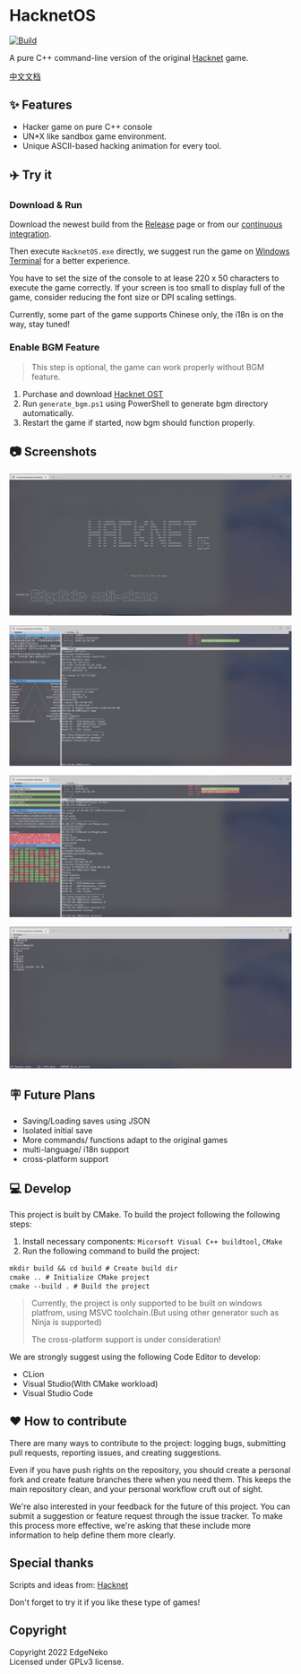 # HacknetOS

[![Build](https://github.com/hv0905/HacknetOS/actions/workflows/Build.yml/badge.svg)](https://github.com/hv0905/HacknetOS/actions/workflows/Build.yml)

A pure C++ command-line version of the original [Hacknet](https://hacknet-os.com) game.

[中文文档](readme_cn.md)

## ✨ Features

- Hacker game on pure C++ console
- UN*X like sandbox game environment.
- Unique ASCII-based hacking animation for every tool.

## ✈️ Try it

### Download & Run

Download the newest build from the [Release](https://github.com/hv0905/HacknetOS/releases) page or from
our [continuous integration](https://github.com/hv0905/HacknetOS/actions/workflows/Build.yml).

Then execute `HacknetOS.exe` directly, we suggest run the game
on [Windows Terminal](https://apps.microsoft.com/store/detail/windows-terminal/9N0DX20HK701?hl=en-us&gl=US) for a better
experience.

You have to set the size of the console to at lease 220 x 50 characters to execute the game correctly. If your screen is
too small to display full of the game, consider reducing the font size or DPI scaling settings.

Currently, some part of the game supports Chinese only, the i18n is on the way, stay tuned!

### Enable BGM Feature

> This step is optional, the game can work properly without BGM feature.
1. Purchase and download [Hacknet OST](https://store.steampowered.com/app/408710/Hacknet_Official_Soundtrack/)
2. Run `generate_bgm.ps1` using PowerShell to generate bgm directory automatically.
3. Restart the game if started, now bgm should function properly.

## 📷 Screenshots

![title](web/screenshots/title.jpg)

![tutorial](web/screenshots/tutorial.jpg)

![crack](web/screenshots/crack.jpg)

![mailbox](web/screenshots/mailbox.jpg)

## 🪧 Future Plans

- Saving/Loading saves using JSON
- Isolated initial save
- More commands/ functions adapt to the original games
- multi-language/ i18n support
- cross-platform support

## 💻 Develop

This project is built by CMake. To build the project following the following steps:

1. Install necessary components: `Micorsoft Visual C++ buildtool`, `CMake`
2. Run the following command to build the project:

```shell
mkdir build && cd build # Create build dir
cmake .. # Initialize CMake project
cmake --build . # Build the project
```

> Currently, the project is only supported to be built on windows platfrom, using MSVC toolchain.(But using other
> generator such as Ninja is supported)
>
> The cross-platform support is under consideration!
>
We are strongly suggest using the following Code Editor to develop:

- CLion
- Visual Studio(With CMake workload)
- Visual Studio Code

## ❤ How to contribute

There are many ways to contribute to the project: logging bugs, submitting pull requests, reporting issues, and creating
suggestions.

Even if you have push rights on the repository, you should create a personal fork and create feature branches there when
you need them. This keeps the main repository clean, and your personal workflow cruft out of sight.

We're also interested in your feedback for the future of this project. You can submit a suggestion or feature request
through the issue tracker. To make this process more effective, we're asking that these include more information to help
define them more clearly.

## Special thanks

Scripts and ideas from: [Hacknet](https://hacknet-os.com)

Don't forget to try it if you like these type of games!

## Copyright

Copyright 2022 EdgeNeko  
Licensed under GPLv3 license.